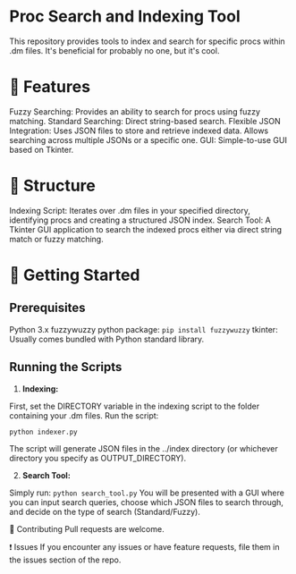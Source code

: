 # Proc Search and Indexing Tool
This repository provides tools to index and search for specific procs within .dm files. It's beneficial for probably no one, but it's cool.

# 🌟 Features
Fuzzy Searching: Provides an ability to search for procs using fuzzy matching.
Standard Searching: Direct string-based search.
Flexible JSON Integration: Uses JSON files to store and retrieve indexed data. Allows searching across multiple JSONs or a specific one.
GUI: Simple-to-use GUI based on Tkinter.
# 📁 Structure
Indexing Script: Iterates over .dm files in your specified directory, identifying procs and creating a structured JSON index.
Search Tool: A Tkinter GUI application to search the indexed procs either via direct string match or fuzzy matching.
# 🚀 Getting Started
## Prerequisites
Python 3.x
fuzzywuzzy python package:
`pip install fuzzywuzzy`
tkinter: Usually comes bundled with Python standard library.
## Running the Scripts
1. **Indexing:**

First, set the DIRECTORY variable in the indexing script to the folder containing your .dm files. Run the script:

`python indexer.py`

The script will generate JSON files in the ../index directory (or whichever directory you specify as OUTPUT_DIRECTORY).

2. **Search Tool:**

Simply run:
`python search_tool.py`
You will be presented with a GUI where you can input search queries, choose which JSON files to search through, and decide on the type of search (Standard/Fuzzy).

🤝 Contributing
Pull requests are welcome.

❗ Issues
If you encounter any issues or have feature requests, file them in the issues section of the repo.
